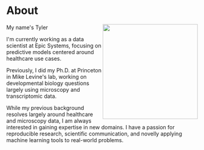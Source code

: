 # About

<img style="float:right" src="http://www.tylerheist.com/images/TylerHeist.jpg" height=250/> 

My name's Tyler

I'm currently working as a data scientist at Epic Systems, focusing on predictive models centered around healthcare use cases. 

Previously, I did my Ph.D. at Princeton in Mike Levine's lab, working on developmental biology questions largely using microscopy and transcriptomic data. 

While my previous background resolves largely around healthcare and microscopy data, I am always interested in gaining expertise in new domains. I have a passion for reproducible research, scientific communication, and novelly applying machine learning tools to real-world problems. 
